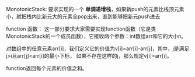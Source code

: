 MonotonicStack:
要求实现的一个 **单调递增栈**，如果新push的元素比栈顶元素小，就把栈内比新元大的元素全pop出来，直到能够把新元push进去

function 函数：
这一部分要求大家需要实现function函数（它是类MonotonicStack的一个成员函数），它接收两个参数：int数组arr和它的大小n。

对数组中的任意元素arr[i]，我们定义它的价值为v[i]=arr[i]-arr[j]，其中，j是满足j>i且arr[j]<arr[i]的最小下标，
如果不存在这样的j，那么规定v[i]=arr[i]。

function返回每个元素的价值之和。